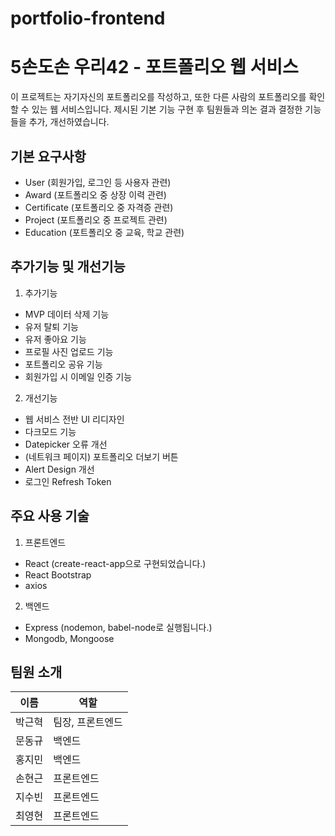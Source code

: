 # portfolio-frontend

# 5손도손 우리42 - 포트폴리오 웹 서비스

이 프로젝트는 자기자신의 포트폴리오를 작성하고, 또한 다른 사람의 포트폴리오를 확인할 수 있는 웹 서비스입니다. 제시된 기본 기능 구현 후 팀원들과 의논 결과 결정한 기능들을 추가, 개선하였습니다.

## 기본 요구사항

- User (회원가입, 로그인 등 사용자 관련)
- Award (포트폴리오 중 상장 이력 관련)
- Certificate (포트폴리오 중 자격증 관련)
- Project (포트폴리오 중 프로젝트 관련)
- Education (포트폴리오 중 교육, 학교 관련)

## 추가기능 및 개선기능

1. 추가기능

- MVP 데이터 삭제 기능
- 유저 탈퇴 기능
- 유저 좋아요 기능
- 프로필 사진 업로드 기능
- 포트폴리오 공유 기능
- 회원가입 시 이메일 인증 기능

2. 개선기능

- 웹 서비스 전반 UI 리디자인
- 다크모드 기능
- Datepicker 오류 개선
- (네트워크 페이지) 포트폴리오 더보기 버튼
- Alert Design 개선
- 로그인 Refresh Token

## 주요 사용 기술

1. 프론트엔드

- React (create-react-app으로 구현되었습니다.)
- React Bootstrap
- axios

2. 백엔드

- Express (nodemon, babel-node로 실행됩니다.)
- Mongodb, Mongoose

## 팀원 소개

| 이름   | 역할             |
| ------ | ---------------- |
| 박근혁 | 팀장, 프론트엔드 |
| 문동규 | 백엔드           |
| 홍지민 | 백엔드           |
| 손현근 | 프론트엔드       |
| 지수빈 | 프론트엔드       |
| 최영현 | 프론트엔드       |
